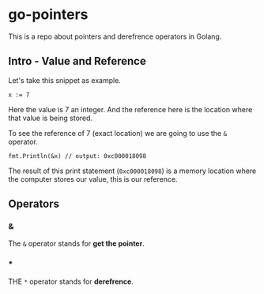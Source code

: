 # go-pointers

This is a repo about pointers and derefrence operators in Golang.

## Intro - Value and Reference

Let's take this snippet as example.

```
x := 7
```

Here the value is 7 an integer.
And the reference here is the location where that value is being stored.

To see the reference of 7 (exact location) we are going to use the `&` operator.

```
fmt.Println(&x) // output: 0xc000018098
```

The result of this print statement (`0xc000018098`) is a memory location where the computer stores our value, this is our reference.

## Operators

### &

The `&` operator stands for <b>get the pointer</b>.

### \*

THE `*` operator stands for <b>derefrence</b>.
